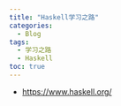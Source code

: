 ```yaml
---
title: "Haskell学习之路"
categories:
  - Blog
tags:
  - 学习之路
  - Haskell
toc: true
---
```


* <https://www.haskell.org/>
